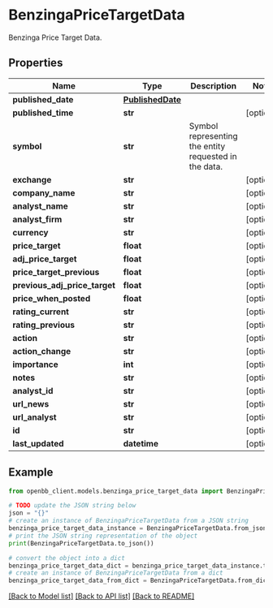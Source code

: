 # BenzingaPriceTargetData

Benzinga Price Target Data.

## Properties

Name | Type | Description | Notes
------------ | ------------- | ------------- | -------------
**published_date** | [**PublishedDate**](PublishedDate.md) |  | 
**published_time** | **str** |  | [optional] 
**symbol** | **str** | Symbol representing the entity requested in the data. | 
**exchange** | **str** |  | [optional] 
**company_name** | **str** |  | [optional] 
**analyst_name** | **str** |  | [optional] 
**analyst_firm** | **str** |  | [optional] 
**currency** | **str** |  | [optional] 
**price_target** | **float** |  | [optional] 
**adj_price_target** | **float** |  | [optional] 
**price_target_previous** | **float** |  | [optional] 
**previous_adj_price_target** | **float** |  | [optional] 
**price_when_posted** | **float** |  | [optional] 
**rating_current** | **str** |  | [optional] 
**rating_previous** | **str** |  | [optional] 
**action** | **str** |  | [optional] 
**action_change** | **str** |  | [optional] 
**importance** | **int** |  | [optional] 
**notes** | **str** |  | [optional] 
**analyst_id** | **str** |  | [optional] 
**url_news** | **str** |  | [optional] 
**url_analyst** | **str** |  | [optional] 
**id** | **str** |  | [optional] 
**last_updated** | **datetime** |  | [optional] 

## Example

```python
from openbb_client.models.benzinga_price_target_data import BenzingaPriceTargetData

# TODO update the JSON string below
json = "{}"
# create an instance of BenzingaPriceTargetData from a JSON string
benzinga_price_target_data_instance = BenzingaPriceTargetData.from_json(json)
# print the JSON string representation of the object
print(BenzingaPriceTargetData.to_json())

# convert the object into a dict
benzinga_price_target_data_dict = benzinga_price_target_data_instance.to_dict()
# create an instance of BenzingaPriceTargetData from a dict
benzinga_price_target_data_from_dict = BenzingaPriceTargetData.from_dict(benzinga_price_target_data_dict)
```
[[Back to Model list]](../README.md#documentation-for-models) [[Back to API list]](../README.md#documentation-for-api-endpoints) [[Back to README]](../README.md)


